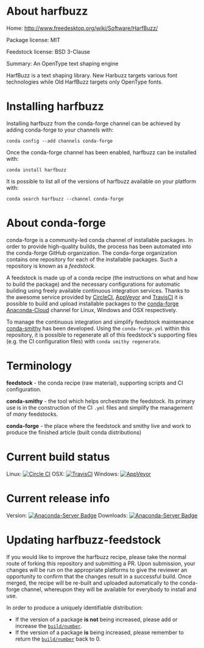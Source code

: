 About harfbuzz
==============

Home: http://www.freedesktop.org/wiki/Software/HarfBuzz/

Package license: MIT

Feedstock license: BSD 3-Clause

Summary: An OpenType text shaping engine

HarfBuzz is a text shaping library. New Harbuzz targets various font
technologies while Old HarfBuzz targets only OpenType fonts.


Installing harfbuzz
===================

Installing harfbuzz from the conda-forge channel can be achieved by adding conda-forge to your channels with:

```
conda config --add channels conda-forge
```

Once the conda-forge channel has been enabled, harfbuzz can be installed with:

```
conda install harfbuzz
```

It is possible to list all of the versions of harfbuzz available on your platform with:

```
conda search harfbuzz --channel conda-forge
```


About conda-forge
=================

conda-forge is a community-led conda channel of installable packages.
In order to provide high-quality builds, the process has been automated into the
conda-forge GitHub organization. The conda-forge organization contains one repository
for each of the installable packages. Such a repository is known as a *feedstock*.

A feedstock is made up of a conda recipe (the instructions on what and how to build
the package) and the necessary configurations for automatic building using freely
available continuous integration services. Thanks to the awesome service provided by
[CircleCI](https://circleci.com/), [AppVeyor](http://www.appveyor.com/)
and [TravisCI](https://travis-ci.org/) it is possible to build and upload installable
packages to the [conda-forge](https://anaconda.org/conda-forge)
[Anaconda-Cloud](http://docs.anaconda.org/) channel for Linux, Windows and OSX respectively.

To manage the continuous integration and simplify feedstock maintenance
[conda-smithy](http://github.com/conda-forge/conda-smithy) has been developed.
Using the ``conda-forge.yml`` within this repository, it is possible to regenerate all of
this feedstock's supporting files (e.g. the CI configuration files) with ``conda smithy regenerate``.


Terminology
===========

**feedstock** - the conda recipe (raw material), supporting scripts and CI configuration.

**conda-smithy** - the tool which helps orchestrate the feedstock.
                   Its primary use is in the construction of the CI ``.yml`` files
                   and simplify the management of *many* feedstocks.

**conda-forge** - the place where the feedstock and smithy live and work to
                  produce the finished article (built conda distributions)

Current build status
====================

Linux: [![Circle CI](https://circleci.com/gh/conda-forge/harfbuzz-feedstock.svg?style=svg)](https://circleci.com/gh/conda-forge/harfbuzz-feedstock)
OSX: [![TravisCI](https://travis-ci.org/conda-forge/harfbuzz-feedstock.svg?branch=master)](https://travis-ci.org/conda-forge/harfbuzz-feedstock)
Windows: [![AppVeyor](https://ci.appveyor.com/api/projects/status/github/conda-forge/harfbuzz-feedstock?svg=True)](https://ci.appveyor.com/project/conda-forge/harfbuzz-feedstock/branch/master)

Current release info
====================
Version: [![Anaconda-Server Badge](https://anaconda.org/conda-forge/harfbuzz/badges/version.svg)](https://anaconda.org/conda-forge/harfbuzz)
Downloads: [![Anaconda-Server Badge](https://anaconda.org/conda-forge/harfbuzz/badges/downloads.svg)](https://anaconda.org/conda-forge/harfbuzz)


Updating harfbuzz-feedstock
===========================

If you would like to improve the harfbuzz recipe, please take the normal
route of forking this repository and submitting a PR. Upon submission, your changes will
be run on the appropriate platforms to give the reviewer an opportunity to confirm that the
changes result in a successful build. Once merged, the recipe will be re-built and uploaded
automatically to the conda-forge channel, whereupon they will be available for everybody to
install and use.

In order to produce a uniquely identifiable distribution:
 * If the version of a package **is not** being increased, please add or increase
   the [``build/number``](http://conda.pydata.org/docs/building/meta-yaml.html#build-number-and-string).
 * If the version of a package **is** being increased, please remember to return
   the [``build/number``](http://conda.pydata.org/docs/building/meta-yaml.html#build-number-and-string)
   back to 0.
